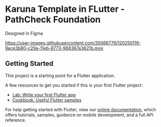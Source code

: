 # Karuna Template in FLutter - PathCheck Foundation

Designed in Figma

https://user-images.githubusercontent.com/35066779/120250119-9ece3b80-c29a-11eb-8773-968367e3621b.mov


## Getting Started

This project is a starting point for a Flutter application.

A few resources to get you started if this is your first Flutter project:

- [Lab: Write your first Flutter app](https://flutter.dev/docs/get-started/codelab)
- [Cookbook: Useful Flutter samples](https://flutter.dev/docs/cookbook)

For help getting started with Flutter, view our
[online documentation](https://flutter.dev/docs), which offers tutorials,
samples, guidance on mobile development, and a full API reference.


